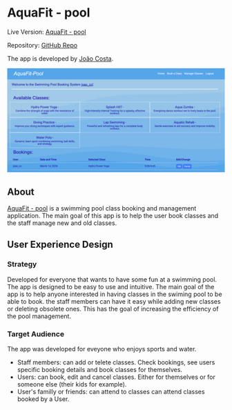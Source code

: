  # AquaFit - pool

Live Version: [AquaFit - pool](https://pool-bookin-system-c1efa7b0c18f.herokuapp.com/)


Repository: [GitHub Repo](https://github.com/Johns-Costa/pool-booking)

The app is developed by [João Costa](https://github.com/Johns-Costa).

![AquaFit - pool](documentation/features/home_page.png)

## About

[AquaFit - pool](https://pool-bookin-system-c1efa7b0c18f.herokuapp.com/) is a swimming pool class booking and management application. The main goal of this app is to help the user book classes and the staff manage new and old classes.

## User Experience Design

### Strategy

Developed for everyone that wants to have some fun at a swimming pool. The app is designed to be easy to use and intuitive. The main goal of the app is to help anyone interested in having classes in the swiming pool to be able to book. the staff members can have it easy while adding new classes or deleting obsolete ones. This has the goal of increasing the efficiency of the pool management.


### Target Audience

The app was developed for eveyone who enjoys sports and water. 
  * Staff members: can add or telete classes. Check bookings, see users specific booking details and book classes for themselves.
  * Users: can book, edit and cancel classes. Either for themselves or for someone else (their kids for example).
  * User's familly or friends: can attend to classes can attend classes booked by a User.

